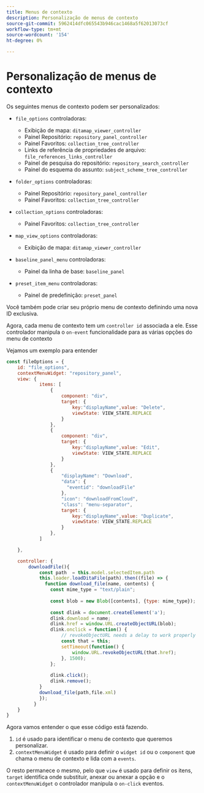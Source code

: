 ```yaml
---
title: Menus de contexto
description: Personalização de menus de contexto
source-git-commit: 5962414dfc065543b946cac1468a5f62013073cf
workflow-type: tm+mt
source-wordcount: '154'
ht-degree: 0%

---
```



# Personalização de menus de contexto

Os seguintes menus de contexto podem ser personalizados:

- `file_options`
controladoras:
   - Exibição de mapa: `ditamap_viewer_controller`
   - Painel Repositório: `repository_panel_controller`
   - Painel Favoritos: `collection_tree_controller`
   - Links de referência de propriedades de arquivo: `file_references_links_controller`
   - Painel de pesquisa do repositório: `repository_search_controller`
   - Painel do esquema do assunto: `subject_scheme_tree_controller`

- `folder_options`
controladoras:
   - Painel Repositório: `repository_panel_controller`
   - Painel Favoritos: `collection_tree_controller`

- `collection_options`
controladoras:
   - Painel Favoritos: `collection_tree_controller`

- `map_view_options`
controladoras:
   - Exibição de mapa: `ditamap_viewer_controller`

- `baseline_panel_menu`
controladoras:
   - Painel da linha de base: `baseline_panel`

- `preset_item_menu`
controladoras:
   - Painel de predefinição: `preset_panel`

Você também pode criar seu próprio menu de contexto definindo uma nova ID exclusiva.

Agora, cada menu de contexto tem um `controller id` associada a ele. Esse controlador manipula o `on-event` funcionalidade para as várias opções do menu de contexto

Vejamos um exemplo para entender

```js title=customise_context_menu.js"
const fileOptions = {
    id: "file_options",
    contextMenuWidget: "repository_panel",
    view: {
            items: [
                {
                    component: "div",
                    target: {
                        key:"displayName",value: "Delete",                    
                        viewState: VIEW_STATE.REPLACE
                    }
                },
                {
                    component: "div",
                    target: {
                        key:"displayName",value: "Edit",                    
                        viewState: VIEW_STATE.REPLACE
                    }
                },
                {
                    "displayName": "Download",
                    "data": {
                      "eventid": "downloadFile"
                    },
                    "icon": "downloadFromCloud",
                    "class": "menu-separator",         
                    target: {
                        key:"displayName",value: "Duplicate",                    
                        viewState: VIEW_STATE.REPLACE
                    }
                },
            ]

    },

    controller: {
        downloadFile(){
            const path  = this.model.selectedItem.path
            this.loader.loadDitaFile(path).then((file) => {
              function download_file(name, contents) {
                const mime_type = "text/plain";
        
                const blob = new Blob([contents], {type: mime_type});
        
                const dlink = document.createElement('a');
                dlink.download = name;
                dlink.href = window.URL.createObjectURL(blob);
                dlink.onclick = function() {
                    // revokeObjectURL needs a delay to work properly
                    const that = this;
                    setTimeout(function() {
                        window.URL.revokeObjectURL(that.href);
                    }, 1500);
                };
        
                dlink.click();
                dlink.remove();
            }
            download_file(path,file.xml)
            });
          }
    }
}
```

Agora vamos entender o que esse código está fazendo.

1. `id` é usado para identificar o menu de contexto que queremos personalizar.
2. `contextMenuWidget` é usado para definir o `widget id` ou o `component` que chama o menu de contexto e lida com a `events`.

O resto permanece o mesmo, pelo que `view` é usado para definir os itens, `target` identifica onde substituir, anexar ou anexar a opção e o `contextMenuWidget` o controlador manipula o `on-click` eventos.
